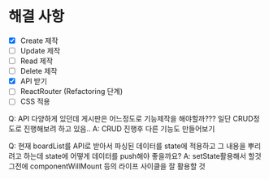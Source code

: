 # 해결 사항

- [x] Create 제작
- [ ] Update 제작
- [ ] Read 제작
- [ ] Delete 제작
- [x] API 받기
- [ ] ReactRouter (Refactoring 단계)
- [ ] CSS 적용

Q: API 다양하게 있던데 게시판은 어느정도로 기능제작을 해야할까??? 일단 CRUD정도로 진행해보려 하고 있음..
A: CRUD 진행후 다른 기능도 만들어보기

Q: 현재 boardList를 API로 받아서 파싱된 데이터를 state에 적용하고 그 내용을 뿌리려고 하는데 state에 어떻게 데이터를 push해야 좋을까요?
A: setState활용해서 할것 그전에 componentWillMount 등의 라이프 사이클을 잘 활용할 것
